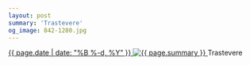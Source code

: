 ```yaml
---
layout: post
summary: 'Trastevere'
og_image: 842-1280.jpg
---
```


<p>
 <time>
  <a href="/842">
   {{ page.date | date: "%B %-d, %Y" }}
  </a>
 </time>
 <a href="/842">
  <img alt="{{ page.summary }}" data-taken="6/2/2019" sizes="(min-width: 700px) 50vw, calc(100vw - 2rem)" src="{{ site.assets_url }}/842-640.jpg" srcset="{{ site.assets_url }}/842-320.jpg 320w, {{ site.assets_url }}/842-640.jpg 640w, {{ site.assets_url }}/842-960.jpg 960w, {{ site.assets_url }}/842-1280.jpg 1280w"/>
 </a>
 <span>
  Trastevere
 </span>
</p>
